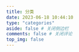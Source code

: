 ```yaml
---
title: 分类
date: 2023-06-18 10:44:10
type: "categories"
aside: false # 关闭侧边栏
comments: false # 关闭评论
top_img: false
---
```

